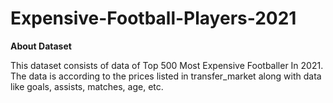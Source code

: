 # Expensive-Football-Players-2021


**About Dataset**

This dataset consists of data of Top 500 Most Expensive Footballer In 2021. The data is according to the prices listed in transfer_market along with data like goals, assists, matches, age, etc.
